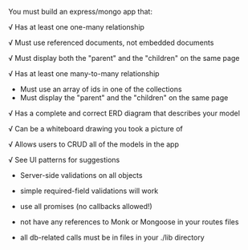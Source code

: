 You must build an express/mongo app that:

√ Has at least one one-many relationship

√ Must use referenced documents, not embedded documents

√ Must display both the "parent" and the "children" on the same page

√ Has at least one many-to-many relationship
 - Must use an array of ids in one of the collections
 - Must display the "parent" and the "children" on the same page

√ Has a complete and correct ERD diagram that describes your model

√ Can be a whiteboard drawing you took a picture of

√ Allows users to CRUD all of the models in the app

√ See UI patterns for suggestions
- Server-side validations on all objects
 - simple required-field validations will work

- use all promises (no callbacks allowed!)
- not have any references to Monk or Mongoose in your routes files
 - all db-related calls must be in files in your ./lib directory
